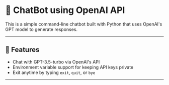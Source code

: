 # 💬 ChatBot using OpenAI API

This is a simple command-line chatbot built with Python that uses OpenAI's GPT model to generate responses.

---

## 🚀 Features

- Chat with GPT-3.5-turbo via OpenAI's API
- Environment variable support for keeping API keys private
- Exit anytime by typing `exit`, `quit`, or `bye`

---


